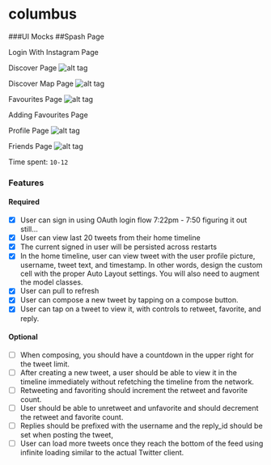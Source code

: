 # columbus

###UI Mocks
##Spash Page

Login With Instagram Page

Discover Page
![alt tag](https://github.com/vizhang/columbus/blob/master/1-discover.png)

Discover Map Page
![alt tag](https://github.com/vizhang/columbus/blob/master/1-discovermap.png)

Favourites Page
![alt tag](https://github.com/vizhang/columbus/blob/master/2-favorites.png)

Adding Favourites Page

Profile Page
![alt tag](https://github.com/vizhang/columbus/blob/master/3-profile.png)

Friends Page
![alt tag](https://github.com/vizhang/columbus/blob/master/4-friends.png)

Time spent: `10-12`

### Features

#### Required

- [x] User can sign in using OAuth login flow 7:22pm - 7:50 figuring it out still...
- [x] User can view last 20 tweets from their home timeline
- [x] The current signed in user will be persisted across restarts
- [x] In the home timeline, user can view tweet with the user profile picture, username, tweet text, and timestamp.  In other words, design the custom cell with the proper Auto Layout settings.  You will also need to augment the model classes.
- [x] User can pull to refresh
- [x] User can compose a new tweet by tapping on a compose button.
- [x] User can tap on a tweet to view it, with controls to retweet, favorite, and reply.

#### Optional

- [ ] When composing, you should have a countdown in the upper right for the tweet limit.
- [ ] After creating a new tweet, a user should be able to view it in the timeline immediately without refetching the timeline from the network.
- [ ] Retweeting and favoriting should increment the retweet and favorite count.
- [ ] User should be able to unretweet and unfavorite and should decrement the retweet and favorite count.
- [ ] Replies should be prefixed with the username and the reply_id should be set when posting the tweet,
- [ ] User can load more tweets once they reach the bottom of the feed using infinite loading similar to the actual Twitter client.
